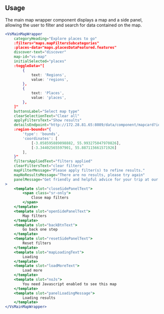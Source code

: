 ## Usage
The main map wrapper component displays a map and a side panel, allowing the
user to filter and search for data contained on the map.

```jsx
<VsMainMapWrapper
    categoryHeading="Explore places to go"
    :filters="maps.mapFiltersSubcategories"
    :places-data="maps.placesDataFeatured.features"
    discover-text="discover"
    map-id="vs-map"
    initialSelected="places"
    :toggleData="[
        {
            text: 'Regions',
            value: 'regions',
        },
        {
            text: 'Places',
            value: 'places',
        },
    ]"
    buttonsLabel="Select map type"
    clearSelectionText="Clear all"
    applyFiltersText="Show results"
    detailsEndpoint="http://172.28.81.65:8089/data/component/mapcard?id="
    :region-bounds="{
        'type': 'bounds',
        'coordinates': [
            [-3.058595889098882, 55.993275047970826],
            [-3.34402565597901, 55.887115661571926]
        ],
    }"
    filtersAppliedText="filters applied"
    clearFiltersText="clear filters"
    mapFilterMessage="Please apply filter(s) to refine results."
    mapNoResultsMessage="There are no results, please try again"
    panelMessage="Get friendly and helpful advice for your trip at our iCentres"
>
    <template slot="closeSidePanelText">
        <span class="sr-only">
            Close map filters
        </span>
    </template>
    <template slot="openSidePanelText">
        Map filters
    </template>
    <template slot="backBtnText">
        Go back one step
    </template>
    <template slot="resetSidePanelText">
        Reset filters
    </template>
    <template slot="mapLoadingText">
        Loading
    </template>
    <template slot="loadMoreText">
        Load more
    </template>
    <template slot="noJs">
        You need Javascript enabled to see this map
    </template>
    <template slot="panelLoadingMessage">
        Loading results
    </template>
</VsMainMapWrapper>
```

<!-- ```jsx
<VsMainMapWrapper
    categoryHeading="Explore places to go"
    :filters="maps.mapFilters"
    :places-data="maps.placesData.features"
    discover-text="discover"
    map-id="vs-map2"
    initialSelected="places"
    :toggleData="[
        {
            text: 'Regions',
            value: 'regions',
        },
        {
            text: 'Places',
            value: 'places',
        },
    ]"
    buttonsLabel="Select map type"
    clearSelectionText="Clear all"
    applyFiltersText="Show results"
>
    <template slot="closeSidePanelText">
        <span class="sr-only">
            Close map filters
        </span>
    </template>
    <template slot="openSidePanelText">
        Map filters
    </template>
    <template slot="backBtnText">
        Go back one step
    </template>
    <template slot="resetSidePanelText">
        Reset filters
    </template>
    <template slot="noJs">
        You need Javascript enabled to see this map
    </template>
</VsMainMapWrapper>
``` -->